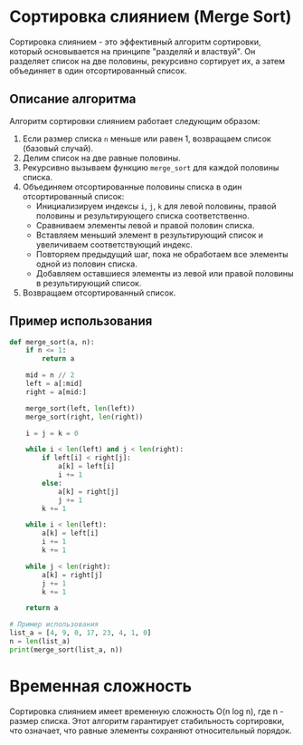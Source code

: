 # Сортировка слиянием (Merge Sort)

Сортировка слиянием - это эффективный алгоритм сортировки, который основывается на принципе "разделяй и властвуй". Он разделяет список на две половины, рекурсивно сортирует их, а затем объединяет в один отсортированный список.

## Описание алгоритма

Алгоритм сортировки слиянием работает следующим образом:

1. Если размер списка `n` меньше или равен 1, возвращаем список (базовый случай).
2. Делим список на две равные половины.
3. Рекурсивно вызываем функцию `merge_sort` для каждой половины списка.
4. Объединяем отсортированные половины списка в один отсортированный список:
   - Инициализируем индексы `i`, `j`, `k` для левой половины, правой половины и результирующего списка соответственно.
   - Сравниваем элементы левой и правой половин списка.
   - Вставляем меньший элемент в результирующий список и увеличиваем соответствующий индекс.
   - Повторяем предыдущий шаг, пока не обработаем все элементы одной из половин списка.
   - Добавляем оставшиеся элементы из левой или правой половины в результирующий список.
5. Возвращаем отсортированный список.

## Пример использования

```python
def merge_sort(a, n):
    if n <= 1:
        return a

    mid = n // 2
    left = a[:mid]
    right = a[mid:]

    merge_sort(left, len(left))
    merge_sort(right, len(right))

    i = j = k = 0

    while i < len(left) and j < len(right):
        if left[i] < right[j]:
            a[k] = left[i]
            i += 1
        else:
            a[k] = right[j]
            j += 1
        k += 1

    while i < len(left):
        a[k] = left[i]
        i += 1
        k += 1

    while j < len(right):
        a[k] = right[j]
        j += 1
        k += 1

    return a

# Пример использования
list_a = [4, 9, 0, 17, 23, 4, 1, 0]
n = len(list_a)
print(merge_sort(list_a, n))
```

# Временная сложность
Сортировка слиянием имеет временную сложность O(n log n), где n - размер списка. Этот алгоритм гарантирует стабильность сортировки, что означает, что равные элементы сохраняют относительный порядок.
